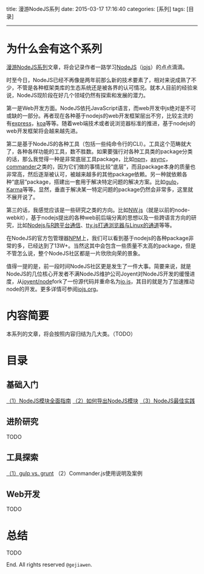 title: 漫游NodeJS系列
date: 2015-03-17 17:16:40
categories: [系列]
tags: [目录]

---

# 为什么会有这个系列

[漫游NodeJS系列](http://gejiawen.github.io/2015/03/17/%E7%B3%BB%E5%88%97/%E6%BC%AB%E6%B8%B8NodeJS%E7%B3%BB%E5%88%97/)文章，将会记录作者一路学习[NodeJS](http://nodejs.org/)（[iojs](https://iojs.org/en/index.html)）的点点滴滴。

时至今日，NodeJS已经不再像是两年前那么新的技术要素了，相对来说成熟了不少，不管是各种框架类库的生态系统还是被各界的认可情况。就本人目前的经验来说，NodeJS现阶段在好几个领域仍然有探索和发展的潜力。

第一是Web开发方面。NodeJS依托JavaScript语言，而web开发中js绝对是不可或缺的一部分。再者现在各种基于nodejs的web开发框架层出不穷，比较主流的有[express](https://www.npmjs.com/package/express)，[koa](https://www.npmjs.com/package/koa)等等。随着web端技术或者说浏览器标准的推进，基于nodejs的web开发框架将会越来越先进。

第二是基于NodeJS的各种工具（包括一些纯命令行的CLI）。工具这个范畴就大了，各种各样功能的工具，数不胜数。如果要强行对各种工具类的package分类的话，那么我觉得一种是非常底层工具package，比如[npm](https://www.npmjs.com/packages/npm)，[async](https://www.npmjs.com/packages/async)，[commander](https://www.npmjs.com/packages/commander)之类的，因为它们做的事情比较“底层”，而且package本身的质量也非常高，然后逐渐被认可，被越来越多的其他package依赖。另一种就依赖各种“底层”package，搭建出一套用于解决特定问题的解决方案。比如[gulp](https://www.npmjs.com/packages/gulp)，[Karma](https://www.npmjs.com/packages/karma)等等。显然，垂直于解决某一特定问题的package仍然会非常多，这里就不展开说了。

第三的话，我感觉应该是一些研究之类的方向。比如[NW.js](http://nwjs.io/)（就是以前的node-webkit），基于nodejs提出的各种web前后端分离的思想以及一些跨语言方向的研究，比如[Nodejs与R跨平台通信](http://blog.fens.me/r-rserve-nodejs/)、[tty.js打通浏览器与Linux的通道](http://blog.fens.me/nodejs-linux-sh-tty/)等等。

在NodeJS的官方包管理器[NPM](https://www.npmjs.com/)上，我们可以看到基于nodejs的各种package非常的多，已经达到了13W+。当然这其中会包含一些质量不太高的package，但是不管怎么说，整个NodeJS社区都是一片欣欣向荣的景象。

值得一提的是，前一段时间NodeJS社区更是发生了一件大事。简要来说，就是NodeJS的几位核心开发者不满NodeJS维护公司Joyent对NodeJS开发的缓慢进度，从[joyent/node](https://github.com/joyent/node)fork了一份源代码并重命名为[io.js](https://github.com/iojs/io.js)，其目的就是为了加速推动node的开发。更多详情可参阅[iojs.org](https://iojs.org/en/index.html)。

# 内容简要

本系列的文章，将会按照内容归结为几大类。（TODO）

# 目录

## 基础入门

[（1）NodeJS模块全面指南](http://gejiawen.github.io/2015/03/17/Nodejs/NodeJS%E6%A8%A1%E5%9D%97%E5%85%A8%E9%9D%A2%E6%8C%87%E5%8D%97/)
[（2）如何导出NodeJS模块](http://gejiawen.github.io/2014/10/16/Nodejs/%E5%A6%82%E4%BD%95%E5%AF%BC%E5%87%BANodeJS%E6%A8%A1%E5%9D%97/)
[（3）NodeJS最佳实践](http://gejiawen.github.io/2014/09/19/Nodejs/NodeJS%E6%9C%80%E4%BD%B3%E5%AE%9E%E8%B7%B5/)

## 进阶研究

TODO

## 工具探索

[（1）gulp vs. grunt](http://gejiawen.github.io/2015/01/09/Nodejs/gulp-vs-grunt/)
（2）Commander.js使用说明及案例


## Web开发

TODO

# 总结

TODO

End. All rights reserved `@gejiawen`.


